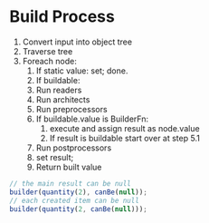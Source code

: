 # Build Process

1. Convert input into object tree
2. Traverse tree
3. Foreach node:
   1. If static value: set; done.
   2. If buildable:
   3. Run readers
   4. Run architects
   5. Run preprocessors
   6. If buildable.value is BuilderFn:
      1. execute and assign result as node.value
      2. If result is buildable start over at step 5.1
   7. Run postprocessors
   8. set result;
   9. Return built value

```ts
// the main result can be null
builder(quantity(2), canBe(null));
// each created item can be null
builder(quantity(2, canBe(null)));
```
